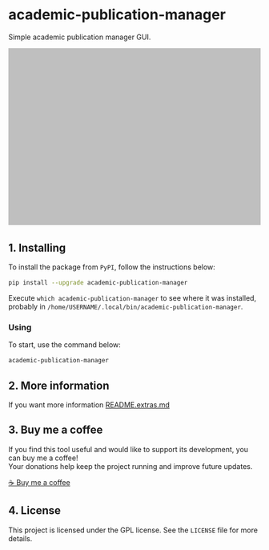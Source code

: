 # academic-publication-manager

Simple academic publication manager GUI.

![logo](screenshot.png)

## 1. Installing

To install the package from `PyPI`, follow the instructions below:


```bash
pip install --upgrade academic-publication-manager
```

Execute `which academic-publication-manager` to see where it was installed, probably in `/home/USERNAME/.local/bin/academic-publication-manager`.

### Using

To start, use the command below:

```bash
academic-publication-manager
```
## 2. More information

If you want more information [README.extras.md](https://github.com/trucomanx/AcademicPublicationManager/blob/main/README.extras.md)

## 3. Buy me a coffee

If you find this tool useful and would like to support its development, you can buy me a coffee!  
Your donations help keep the project running and improve future updates.  

[☕ Buy me a coffee](https://ko-fi.com/trucomanx) 

## 4. License

This project is licensed under the GPL license. See the `LICENSE` file for more details.
